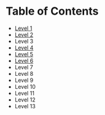 # Table of Contents

* [Level 1](./ex1.md)
* [Level 2](./ex2.md)
* Level 3
* [Level 4](./ex4.md)
* [Level 5](./ex5.md)
* [Level 6](./ex6.md)
* Level 7
* Level 8
* Level 9
* Level 10
* Level 11
* Level 12
* Level 13
